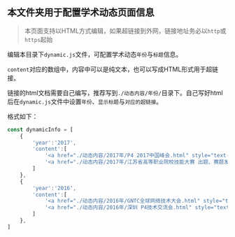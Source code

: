 ## 本文件夹用于配置学术动态页面信息

> 本页面支持以HTML方式编辑，如果超链接到外网，链接地址务必以`http`或`https`起始

编辑本目录下`dynamic.js`文件，可配置学术动态`年份`与`标题`信息。

`content`对应的数组中，内容中可以是纯文本，也可以写成HTML形式用于超链接。

链接的html文档需要自己编写，推荐写到`./动态内容/年份/`目录下。自己写好html后在`dynamic.js`文件中设置`年份`、`显示标题`与`对应的超链接`。

格式如下：


```js
const dynamicInfo = [
    {
        'year':'2017',
        'content':[
            '<a href="./动态内容/2017年/P4 2017中国峰会.html" style="text-decoration:none;">P4 2017中国峰会</a>',
            '<a href="./动态内容/2017年/江苏省高等职业院校技能大赛 出题、赛题发布、设备部署.html" style="text-decoration:none;;">"江苏省高等职业院校技能大赛”出题、赛题发布、设备部署</a>',
        ]
    },
    {
        'year':'2016',
        'content':[
            '<a href="./动态内容/2016年/GNTC全球网络技术大会.html" style="text-decoration:none;">GNTC全球网络技术大会</a>',
            '<a href="./动态内容/2016年/深圳 P4技术交流会.html" style="text-decoration:none;">深圳 P4技术交流会</a>',
        ]
    }, 
]

```